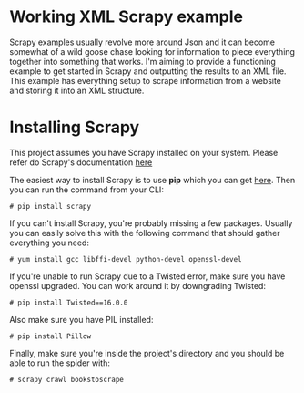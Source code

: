 # Working XML Scrapy example
Scrapy examples usually revolve more around Json and it can become somewhat of a wild goose chase looking for information to piece everything together into something that works. I'm aiming to provide a functioning example to get started in Scrapy and outputting the results to an XML file. This example has everything setup to scrape information from a website and storing it into an XML structure.

# Installing Scrapy
This project assumes you have Scrapy installed on your system. Please refer do Scrapy's documentation [here](https://doc.scrapy.org/en/latest/)

The easiest way to install Scrapy is to use **pip** which you can get [here](https://pip.pypa.io/en/stable/installing/ "pip's Homepage").
Then you can run the command from your CLI:
```
# pip install scrapy
```

If you can't install Scrapy, you're probably missing a few packages. Usually you can easily solve this with the following command that should gather everything you need:
```
# yum install gcc libffi-devel python-devel openssl-devel
```

If you're unable to run Scrapy due to a Twisted error, make sure you have openssl upgraded. You can work around it by downgrading Twisted:
```
# pip install Twisted==16.0.0
```

Also make sure you have PIL installed:
```
# pip install Pillow
```

Finally, make sure you're inside the project's directory and you should be able to run the spider with:
```
# scrapy crawl bookstoscrape
```
